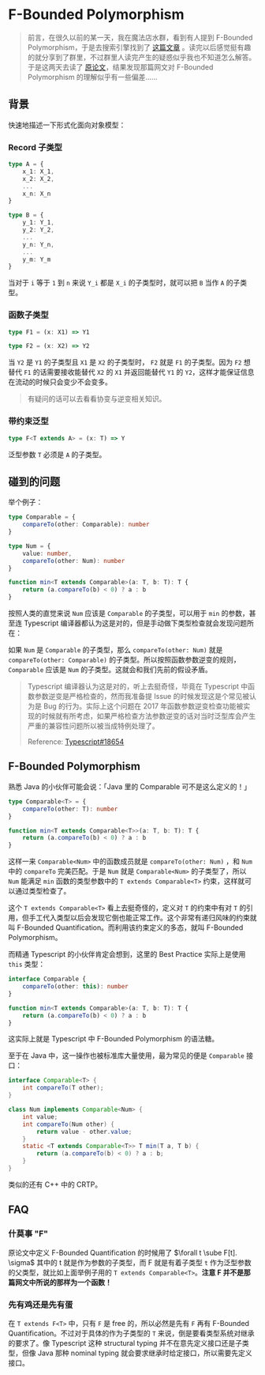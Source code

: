 # F-Bounded Polymorphism

> 前言，在很久以前的某一天，我在魔法店水群，看到有人提到 F-Bounded Polymorphism，于是去搜索引擎找到了 [这篇文章](https://blog.lishunyang.com/2020/09/f-bounded-polymorphism.html) 。读完以后感觉挺有趣的就分享到了群里，不过群里人读完产生的疑惑似乎我也不知道怎么解答。于是这两天去读了 [原论文](http://staff.ustc.edu.cn/~xyfeng/teaching/FOPL/lectureNotes/CookFBound89.pdf)，结果发现那篇网文对 F-Bounded Polymorphism 的理解似乎有一些偏差……

## 背景

快速地描述一下形式化面向对象模型：

### Record 子类型

```typescript
type A = {
    x_1: X_1,
    x_2: X_2,
    ...
    x_n: X_n
}

type B = {
    y_1: Y_1,
    y_2: Y_2,
    ...
    y_n: Y_n,
    ...
    y_m: Y_m
}
```

当对于 `i` 等于 `1` 到 `n` 来说 `Y_i` 都是 `X_i` 的子类型时，就可以把 `B` 当作 `A` 的子类型。

### 函数子类型

```typescript
type F1 = (x: X1) => Y1

type F2 = (x: X2) => Y2
```

当 `Y2` 是 `Y1` 的子类型且 `X1` 是 `X2` 的子类型时， `F2` 就是 `F1` 的子类型。因为 `F2` 想替代 `F1` 的话需要接收能替代 `X2` 的 `X1` 并返回能替代 `Y1` 的 `Y2`，这样才能保证信息在流动的时候只会变少不会变多。

> 有疑问的话可以去看看协变与逆变相关知识。

### 带约束泛型

```typescript
type F<T extends A> = (x: T) => Y
```

泛型参数 `T` 必须是 `A` 的子类型。

## 碰到的问题

举个例子：

```typescript
type Comparable = {
    compareTo(other: Comparable): number
}

type Num = {
    value: number,
    compareTo(other: Num): number
}

function min<T extends Comparable>(a: T, b: T): T {
    return (a.compareTo(b) < 0) ? a : b
}
```

按照人类的直觉来说 `Num` 应该是 `Comparable` 的子类型，可以用于 `min` 的参数，甚至连 Typescript 编译器都认为这是对的，但是手动做下类型检查就会发现问题所在：

如果 `Num` 是 `Comparable` 的子类型，那么 `compareTo(other: Num)` 就是 `compareTo(other: Comparable)` 的子类型。所以按照函数参数逆变的规则，`Comparable` 应该是 `Num` 的子类型。这就会和我们先前的假设矛盾。

> Typescript 编译器认为这是对的，听上去挺奇怪，毕竟在 Typescript 中函数参数逆变是严格检查的，然而我准备提 Issue 的时候发现这是个常见被认为是 Bug 的行为。实际上这个问题在 2017 年函数参数逆变检查功能被实现的时候就有所考虑，如果严格检查方法参数逆变的话对当时泛型库会产生严重的兼容性问题所以被当成特例处理了。
>
> Reference: [Typescript#18654](https://github.com/microsoft/TypeScript/pull/18654)

## F-Bounded Polymorphism

熟悉 Java 的小伙伴可能会说：「Java 里的 Comparable 可不是这么定义的！」

```typescript
type Comparable<T> = {
    compareTo(other: T): number
}

function min<T extends Comparable<T>>(a: T, b: T): T {
    return (a.compareTo(b) < 0) ? a : b
}
```

这样一来 `Comparable<Num>` 中的函数成员就是 `compareTo(other: Num)` ，和 `Num` 中的 `compareTo` 完美匹配。于是 `Num` 就是 `Comparable<Num>` 的子类型了，所以 `Num` 能满足 `min` 函数的类型参数中的 `T extends Comparable<T>` 约束，这样就可以通过类型检查了。

这个 `T extends Comparable<T>` 看上去挺奇怪的，定义对 `T` 的约束中有对 `T` 的引用，但手工代入类型以后会发现它倒也能正常工作。这个非常有递归风味的约束就叫 F-Bounded Quantification。而利用该约束定义的多态，就叫 F-Bounded Polymorphism。

而精通 Typescript 的小伙伴肯定会想到，这里的 Best Practice 实际上是使用 `this` 类型：

```typescript
interface Comparable {
    compareTo(other: this): number
}

function min<T extends Comparable>(a: T, b: T): T {
    return (a.compareTo(b) < 0) ? a : b
}
```

这实际上就是 Typescript 中 F-Bounded Polymorphism 的语法糖。

至于在 Java 中，这一操作也被标准库大量使用，最为常见的便是 `Comparable` 接口：

```java
interface Comparable<T> {
    int compareTo(T other);
}

class Num implements Comparable<Num> {
    int value;
    int compareTo(Num other) {
        return value - other.value;
    }
    static <T extends Comparable<T>> T min(T a, T b) {
        return (a.compareTo(b) < 0) ? a : b;
    }
}
```

类似的还有 C++ 中的 CRTP。

## FAQ

### 什莫事 "F"

原论文中定义 F-Bounded Quantification 的时候用了 $\forall t \sube F[t]. \sigma$ 其中的 t 就是作为参数的子类型，而 F 就是有着子类型 `t` 作为泛型参数的父类型，就比如上面举例子用的 `T extends Comparable<T>`。**注意 F 并不是那篇网文中所说的那样为一个函数！**

### 先有鸡还是先有蛋

在 `T extends F<T>` 中，只有 `F` 是 free 的，所以必然是先有 `F` 再有 F-Bounded Quantification。不过对于具体的作为子类型的 `T` 来说，倒是要看类型系统对继承的要求了。像 Typescript 这种 structural typing 并不在意先定义接口还是子类型，但像 Java 那种 nominal typing 就会要求继承时给定接口，所以需要先定义接口。
